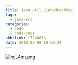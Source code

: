 ```yaml
---
title: java.util.LinkedHashMap
tags:
  - java-src
categories:
  - code
  - code-java
abbrlink: f72406f4
date: 2018-06-08 10:50:24
---
```


[![mjL4mt.png](https://s2.ax1x.com/2019/08/30/mjL4mt.png)](https://imgchr.com/i/mjL4mt)
<!--more--> 
